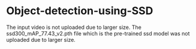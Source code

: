# Object-detection-using-SSD
The input video is not uploaded due to larger size.
The ssd300_mAP_77.43_v2.pth file which is the pre-trained ssd model was not uploaded due to larger size.
